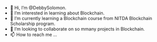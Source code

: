 - 👋 Hi, I’m @DebbySolomon.
- 👀 I’m interested in learning about Blockchain.
- 🌱 I’m currently learning a Blockchain course from NITDA Blockchain Scholarship program.
- 💞️ I’m looking to collaborate on so mmany projects in Blockchain.
- 📫 How to reach me ...

<!---
DebbySolomon/DebbySolomon is a ✨ special ✨ repository because its `README.md` (this file) appears on your GitHub profile.
You can click the Preview link to take a look at your changes.
--->
